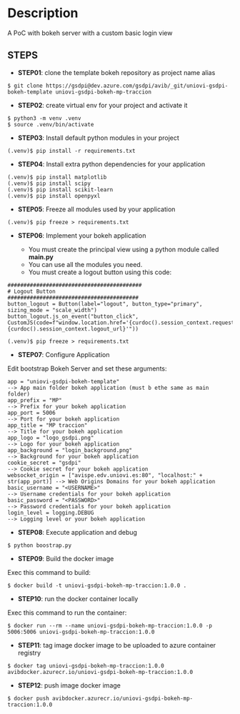 # Description
A PoC with bokeh server with a custom basic login view

## STEPS

- **STEP01**: clone the template bokeh repository as project name alias

```
$ git clone https://gsdpi@dev.azure.com/gsdpi/avib/_git/uniovi-gsdpi-bokeh-template uniovi-gsdpi-bokeh-mp-traccion
```

- **STEP02**: create virtual env for your project and activate it

```
$ python3 -m venv .venv
$ source .venv/bin/activate
```

- **STEP03**: Install default python modules in your project

```
(.venv)$ pip install -r requirements.txt
```

- **STEP04**: Install extra python dependencies for your application

```
(.venv)$ pip install matplotlib
(.venv)$ pip install scipy
(.venv)$ pip install scikit-learn
(.venv)$ pip install openpyxl
```

- **STEP05**: Freeze all modules used by your application

```
(.venv)$ pip freeze > requirements.txt
```

- **STEP06**: Implement your bokeh application 

    - You must create the principal view using a python module called **main.py**
    - You can use all the modules you need. 
    - You must create a logout button using this code:

```
##########################################
# Logout Button
#########################################
button_logout = Button(label="logout", button_type="primary", sizing_mode = "scale_width")
button_logout.js_on_event("button_click", CustomJS(code=f"window.location.href='{curdoc().session_context.request.path}{curdoc().session_context.logout_url}'"))
```

```
(.venv)$ pip freeze > requirements.txt
```

- **STEP07**: Configure Application

Edit bootstrap Bokeh Server and set these arguments:

```
app = "uniovi-gsdpi-bokeh-template"                                          --> App main folder bokeh application (must b ethe same as main folder)
app_prefix = "MP"                                                            --> Prefix for your bokeh application
app_port = 5006                                                              --> Port for your bokeh application
app_title = "MP traccion"                                                    --> Title for your bokeh application
app_logo = "logo_gsdpi.png"                                                  --> Logo for your bokeh application
app_background = "login_background.png"                                      --> Background for your bokeh application
cookie_secret = "gsdpi"                                                      --> Cookie secret for your bokeh application
websocket_origin = ["avispe.edv.uniovi.es:80", "localhost:" + str(app_port)] --> Web Origins Domains for your bokeh application
basic_username = "<USERNAME>"                                                --> Username credentials for your bokeh application
basic_password = "<PASSWORD>"                                                --> Password credentials for your bokeh application
login_level = logging.DEBUG                                                  --> Logging level or your bokeh application
```

- **STEP08**: Execute application and debug

```
$ python boostrap.py
```

- **STEP09**: Build the docker image

Exec this command to build:

```
$ docker build -t uniovi-gsdpi-bokeh-mp-traccion:1.0.0 .
```

- **STEP10**: run the docker container locally

Exec this command to run the container:

```
$ docker run --rm --name uniovi-gsdpi-bokeh-mp-traccion:1.0.0 -p 5006:5006 uniovi-gsdpi-bokeh-mp-traccion:1.0.0
```

- **STEP11**: tag image docker image to be uploaded to azure container registry

```
$ docker tag uniovi-gsdpi-bokeh-mp-traccion:1.0.0 avibdocker.azurecr.io/uniovi-gsdpi-bokeh-mp-traccion:1.0.0
```

- **STEP12**: push image docker image

```
$ docker push avibdocker.azurecr.io/uniovi-gsdpi-bokeh-mp-traccion:1.0.0
```